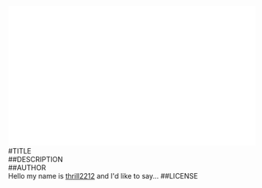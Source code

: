 ![image](screenshot.png)  
#TITLE  
##DESCRIPTION  
##AUTHOR  
Hello my name is [thrill2212](https://github.com/thrill2212) and I'd like to say... 
##LICENSE  
